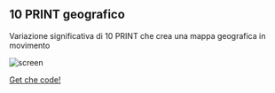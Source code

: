 ## 10 PRINT geografico 
Variazione significativa di 10 PRINT che crea una mappa geografica in movimento 

![screen](https://user-images.githubusercontent.com/76476654/119973089-53264400-bfb3-11eb-920a-c03439f5839e.png)

[Get che code!](https://editor.p5js.org/Gaia/full/ARDdc2YG0)
